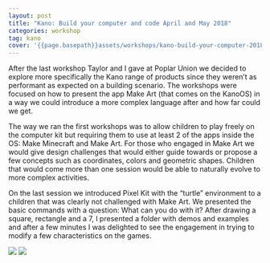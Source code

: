 ```yaml
---
layout: post
title: "Kano: Build your computer and code April and May 2018"
categories: workshop
tag: kano
cover: '{{page.basepath}}assets/workshops/kano-build-your-computer-2018-04_01.jpg'
---
```


After the last workshop Taylor and I gave at Poplar Union we decided to explore more specifically the Kano range of products since they weren’t as performant as expected on a building scenario. The workshops were focused on how to present the app Make Art (that comes on the KanoOS) in a way we could introduce a more complex language after and how far could we get.

The way we ran the first workshops was to allow children to play freely on the computer kit but requiring them to use at least 2 of the apps inside the OS: Make Minecraft and Make Art. For those who engaged in Make Art we would give design challenges that would either guide towards or propose a few concepts such as coordinates, colors and geometric shapes. Children that would come more than one session would be able to naturally evolve to more complex activities.

On the last session we introduced Pixel Kit with the “turtle” environment to a children that was clearly not challenged with Make Art. We presented the basic commands with a question: What can you do with it? After drawing a square, rectangle and a 7, I presented a folder with demos and examples and after a few minutes I was delighted to see the engagement in trying to modify a few characteristics on the games.

![]({{page.basepath}}assets/workshops/kano-build-your-computer-2018-04_01.jpg)
![]({{page.basepath}}assets/workshops/kano-build-your-computer-2018-04_03.jpg)
